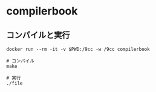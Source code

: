 # compilerbook


## コンパイルと実行

```
docker run --rm -it -v $PWD:/9cc -w /9cc compilerbook

# コンパイル
make 

# 実行
./file
```